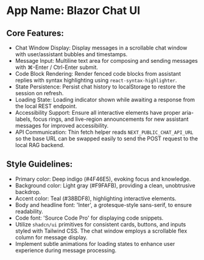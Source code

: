 # **App Name**: Blazor Chat UI

## Core Features:

- Chat Window Display: Display messages in a scrollable chat window with user/assistant bubbles and timestamps.
- Message Input: Multiline text area for composing and sending messages with ⌘-Enter / Ctrl-Enter submit.
- Code Block Rendering: Render fenced code blocks from assistant replies with syntax highlighting using `react-syntax-highlighter`.
- State Persistence: Persist chat history to localStorage to restore the session on refresh.
- Loading State: Loading indicator shown while awaiting a response from the local REST endpoint.
- Accessibility Support: Ensure all interactive elements have proper aria-labels, focus rings, and live-region announcements for new assistant messages for improved accessibility.
- API Communication: Thin fetch helper reads `NEXT_PUBLIC_CHAT_API_URL` so the base URL can be swapped easily to send the POST request to the local RAG backend.

## Style Guidelines:

- Primary color: Deep indigo (#4F46E5), evoking focus and knowledge.
- Background color: Light gray (#F9FAFB), providing a clean, unobtrusive backdrop.
- Accent color: Teal (#38BDF8), highlighting interactive elements.
- Body and headline font: 'Inter', a grotesque-style sans-serif, to ensure readability.
- Code font: 'Source Code Pro' for displaying code snippets.
- Utilize `shadcn/ui` primitives for consistent cards, buttons, and inputs styled with Tailwind CSS. The chat window employs a scrollable flex column for message display.
- Implement subtle animations for loading states to enhance user experience during message processing.